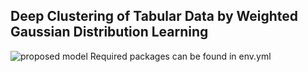## Deep Clustering of Tabular Data by Weighted Gaussian Distribution Learning
![proposed model](https://arxiv.org/html/2301.00802v3/x3.png)
Required packages can be found in env.yml
